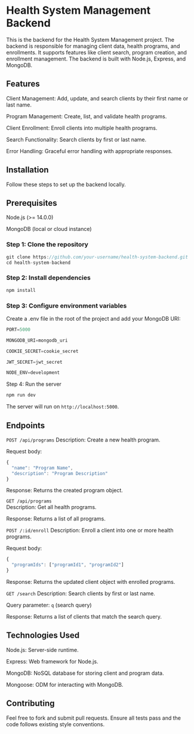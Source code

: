# Health System Management Backend
This is the backend for the Health System Management project. The backend is responsible for managing client data, health programs, and enrollments. It supports features like client search, program creation, and enrollment management. The backend is built with Node.js, Express, and MongoDB.

## Features
Client Management: Add, update, and search clients by their first name or last name.

Program Management: Create, list, and validate health programs.

Client Enrollment: Enroll clients into multiple health programs.

Search Functionality: Search clients by first or last name.

Error Handling: Graceful error handling with appropriate responses.

## Installation
Follow these steps to set up the backend locally.

## Prerequisites
Node.js (>= 14.0.0)

MongoDB (local or cloud instance)

### Step 1: Clone the repository
```js
git clone https://github.com/your-username/health-system-backend.git
cd health-system-backend
```
### Step 2: Install dependencies
```js
npm install
```
### Step 3: Configure environment variables
Create a .env file in the root of the project and add your MongoDB URI:

```js
PORT=5000

MONGODB_URI=mongodb_uri

COOKIE_SECRET=cookie_secret

JWT_SECRET=jwt_secret

NODE_ENV=development
```
Step 4: Run the server
```js
npm run dev
```
The server will run on `http://localhost:5000`.

## Endpoints
`POST /api/programs`
Description: Create a new health program.

Request body:
```js
{
  "name": "Program Name",
  "description": "Program Description"
}
```
Response: Returns the created program object.

`GET /api/programs`  
Description: Get all health programs.

Response: Returns a list of all programs.

`POST /:id/enroll`
Description: Enroll a client into one or more health programs.

Request body:
```js
{
  "programIds": ["programId1", "programId2"]
}
```
Response: Returns the updated client object with enrolled programs.

`GET /search`
Description: Search clients by first or last name.

Query parameter: `q` (search query)

Response: Returns a list of clients that match the search query.

## Technologies Used
Node.js: Server-side runtime.

Express: Web framework for Node.js.

MongoDB: NoSQL database for storing client and program data.

Mongoose: ODM for interacting with MongoDB.

## Contributing
Feel free to fork and submit pull requests. Ensure all tests pass and the code follows existing style conventions.
